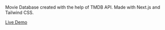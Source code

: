 Movie Database created with the help of TMDB API. Made with Next.js and Tailwind CSS.

[Live Demo](https://movie-mind-two.vercel.app/)
